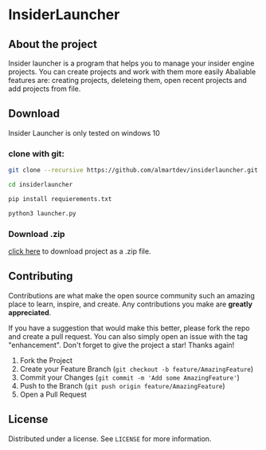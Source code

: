 # InsiderLauncher

## About the project
Insider launcher is a program that helps you to manage your insider engine projects. You can create projects and work with them more easily
Abaliable features are: creating projects, deleteing them, open recent projects and add projects from file.

## Download
Insider Launcher is only tested on windows 10
### clone with git:
```sh
git clone --recursive https://github.com/almartdev/insiderlauncher.git
```
```sh
cd insiderlauncher
```
```sh
pip install requierements.txt
```
```sh
python3 launcher.py
```
### Download .zip
[click here](https://github.com/AlmartDev/InsiderLauncher/archive/refs/heads/main.zip) to download project as a .zip file.

## Contributing

Contributions are what make the open source community such an amazing place to learn, inspire, and create. Any contributions you make are **greatly appreciated**.

If you have a suggestion that would make this better, please fork the repo and create a pull request. You can also simply open an issue with the tag "enhancement".
Don't forget to give the project a star! Thanks again!

1. Fork the Project
2. Create your Feature Branch (`git checkout -b feature/AmazingFeature`)
3. Commit your Changes (`git commit -m 'Add some AmazingFeature'`)
4. Push to the Branch (`git push origin feature/AmazingFeature`)
5. Open a Pull Request
<!-- LICENSE -->
## License

Distributed under a license. See `LICENSE` for more information.
  
